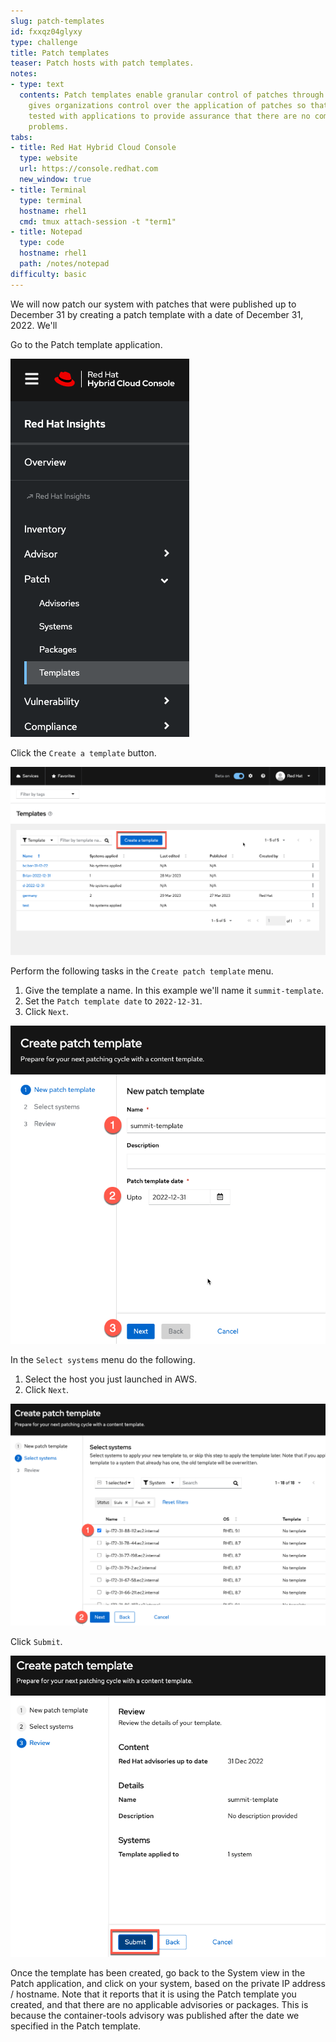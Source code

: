```yaml
---
slug: patch-templates
id: fxxqz04glyxy
type: challenge
title: Patch templates
teaser: Patch hosts with patch templates.
notes:
- type: text
  contents: Patch templates enable granular control of patches through dates. This
    gives organizations control over the application of patches so that they can be
    tested with applications to provide assurance that there are no compatibility
    problems.
tabs:
- title: Red Hat Hybrid Cloud Console
  type: website
  url: https://console.redhat.com
  new_window: true
- title: Terminal
  type: terminal
  hostname: rhel1
  cmd: tmux attach-session -t "term1"
- title: Notepad
  type: code
  hostname: rhel1
  path: /notes/notepad
difficulty: basic
---
```

<!-- markdownlint-disable MD033 MD026-->

We will now patch our system with patches that were published up to December 31 by creating a patch template with a date of December 31, 2022. We'll

Go to the Patch template application.

![patch template app](../assets/patchtemplateapp.png)

Click the `Create a template` button.

![create a template button](../assets/createatemplatebutton.png)

Perform the following tasks in the `Create patch template` menu.

1) Give the template a name. In this example we'll name it `summit-template`.
2) Set the `Patch template date` to `2022-12-31`.
3) Click `Next`.

![patch template new](../assets/newpatchtemplate.png)

In the `Select systems` menu do the following.

1) Select the host you just launched in AWS.
2) Click `Next`.

![select systems](../assets/selectsystems.png)

Click `Submit`.

![submit template](../assets/submitpatchtemplate.png)

Once the template has been created, go back to the System view in the Patch application, and click on your system, based on the private  IP address / hostname.  Note that it reports that it is using the Patch template you created, and that there are no applicable advisories or packages.  This is because the container-tools advisory was published after the date we specified in the Patch template.
